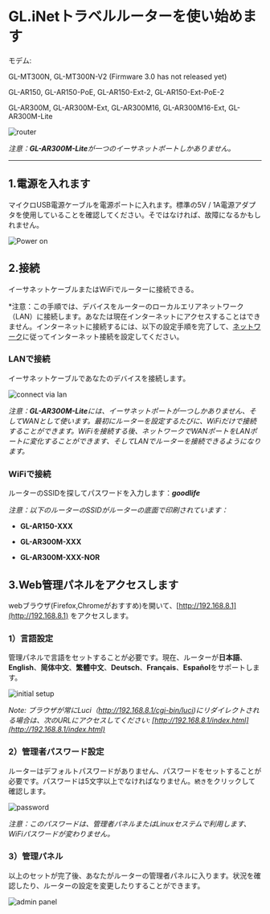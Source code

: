 # GL.iNetトラベルルーターを使い始めます

モデム:

GL-MT300N, GL-MT300N-V2 (Firmware 3.0 has not released yet)

GL-AR150, GL-AR150-PoE, GL-AR150-Ext-2, GL-AR150-Ext-PoE-2

GL-AR300M, GL-AR300M-Ext, GL-AR300M16, GL-AR300M16-Ext, GL-AR300M-Lite

![router](https://static.gl-inet.com/docs/jp/3/setup/mini_router/first-time_setup/構造.jpg)

*注意：**GL-AR300M-Lite**が一つのイーサネットポートしかありません。*



---

## 1.電源を入れます

マイクロUSB電源ケーブルを電源ポートに入れます。標準の5V / 1A電源アダプタを使用していることを確認してください。そではなければ、故障になるかもしれません。

![Power on](https://static.gl-inet.com/docs/jp/3/setup/mini_router/first-time_setup/power.jpg)

## 2.接続 

イーサネットケーブルまたはWiFiでルーターに接続できる。

*注意：この手順では、デバイスをルーターのローカルエリアネットワーク（LAN）に接続します。あなたは現在インターネットにアクセスすることはできません。インターネットに接続するには、以下の設定手順を完了して、[ネットワーク](internet.md)に従ってインターネット接続を設定してください。



### LANで接続
イーサネットケーブルであなたのデバイスを接続します。

![connect via lan](https://static.gl-inet.com/docs/en/3/setup/mini_router/first-time_setup/connect.jpg)

*注意：**GL-AR300M-Lite**には、イーサネットポートが一つしかありません、そしてWANとして使います。最初にルーターを設定するたびに、WiFiだけで接続することができます。WiFiを接続する後、ネットワークでWANポートをLANポートに変化することができます、そしてLANでルーターを接続できるようになります。*



### WiFiで接続
ルーターのSSIDを探してパスワードを入力します：***goodlife***

*注意：以下のルーターのSSIDがルーターの底面で印刷されています：*

- **GL-AR150-XXX**

- **GL-AR300M-XXX**

- **GL-AR300M-XXX-NOR**




## 3.Web管理パネルをアクセスします

webブラウザ(Firefox,Chromeがおすすめ)を開いて、[http://192.168.8.1](http://192.168.8.1) をアクセスします。



### 1）言語設定
管理パネルで言語をセットすることが必要です。現在、ルーターが**日本語**、**English**、**简体中文**、**繁體中文**、**Deutsch**、**Français**、**Español**をサポートします。

![initial setup](https://static.gl-inet.com/docs/jp/3/setup/mini_router/first-time_setup/言語設定.png)

*Note: ブラウザが常にLuci（http://192.168.8.1/cgi-bin/luci)にリダイレクトされる場合は、次のURLにアクセスしてください: [http://192.168.8.1/index.html](http://192.168.8.1/index.html)*

  

### 2）管理者パスワード設定
ルーターはデフォルトパスワードがありません、パスワードをセットすることが必要です。パスワードは5文字以上でなければなりません。`続き`をクリックして確認します。

![password](https://static.gl-inet.com/docs/jp/3/setup/mini_router/first-time_setup/パスワード設定.png)

*注意：このパスワードは、管理者パネルまたはLinuxセステムで利用します、WiFiパスワードが変わりません。*



### 3）管理パネル
以上のセットが完了後、あなたがルーターの管理者パネルに入ります。状況を確認したり、ルーターの設定を変更したりすることができます。

![admin panel](https://static.gl-inet.com/docs/jp/3/setup/mini_router/first-time_setup/管理者パネル.png)
